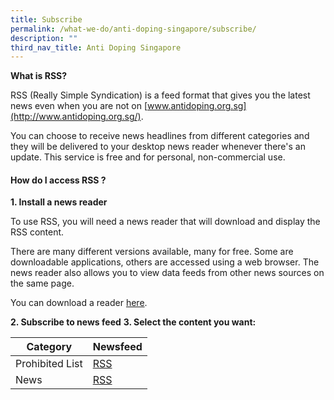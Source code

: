 ```yaml
---
title: Subscribe
permalink: /what-we-do/anti-doping-singapore/subscribe/
description: ""
third_nav_title: Anti Doping Singapore
---
```

**What is RSS?**

RSS (Really Simple Syndication) is a feed format that gives you the latest news even when you are not on [www.antidoping.org.sg](http://www.antidoping.org.sg/).

You can choose to receive news headlines from different categories and they will be delivered to your desktop news reader whenever there's an update. This service is free and for personal, non-commercial use.
#### **How do I access RSS ?**

**1. Install a news reader**

To use RSS, you will need a news reader that will download and display the RSS content.  
  
There are many different versions available, many for free. Some are downloadable applications, others are accessed using a web browser. The news reader also allows you to view data feeds from other news sources on the same page.

You can download a reader [here](http://en.wikipedia.org/wiki/News_aggregator).

**2. Subscribe to news feed**
**3. Select the content you want:**


| Category | Newsfeed |
| -------- | -------- |
| Prohibited List     | [RSS](https://www.sportsingapore.gov.sg/Athletes-Coaches/Anti-Doping-Singapore/RSS-Feed/Prohibited-List)     |
News | [RSS](https://www.sportsingapore.gov.sg/Athletes-Coaches/Anti-Doping-Singapore/RSS-Feed/News)|

